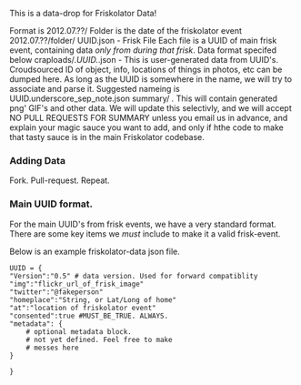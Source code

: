 
This is a data-drop for Friskolator Data!

Format is 
 2012.07.??/ Folder is the date of the friskolator event
 2012.07.??/folder/ UUID.json - Frisk File Each file is a UUID of main frisk event, containing data *only from during that frisk*. Data format specifed below
 craploads/.*UUID.*.json - This is user-generated data from UUID's. Croudsourced ID of object, info, locations of things in photos, etc can be dumped here.  As long as the UUID is somewhere in the name, we will try to associate and parse it. Suggested nameing is UUID.underscore_sep_note.json
 summary/ *.* This will contain generated png' GIF's and other data. We will update this selectivly, and we will accept NO PULL REQUESTS FOR SUMMARY unless you email us in advance, and explain your magic sauce you want to add, and only if hthe code to make that tasty sauce is in the main Friskolator codebase. 

### Adding Data
 Fork. Pull-request. Repeat.

### Main UUID format.
 For the main UUID's from frisk events, we have a very standard format.  There are some key items we *must* include to make it a valid frisk-event.

Below is an example friskolator-data json file. 

	UUID = { 
	"Version":"0.5" # data version. Used for forward compatiblity
	"img":"flickr_url_of_frisk_image"
	"twitter":"@fakeperson"
	"homeplace":"String, or Lat/Long of home"
	"at":"location of friskolator event"
	"consented":true #MUST_BE_TRUE. ALWAYS.
	"metadata": { 
		# optional metadata block. 
		# not yet defined. Feel free to make
		# messes here
	}

	}
